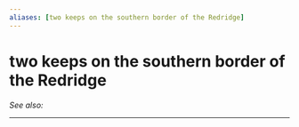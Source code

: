 ```yaml
---
aliases: [two keeps on the southern border of the Redridge]
---
```


# two keeps on the southern border of the Redridge
*See also:*
___
